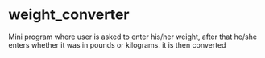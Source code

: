 # weight_converter
Mini program where user is asked to enter his/her weight, after that he/she enters whether it was in pounds or kilograms. it is then converted
